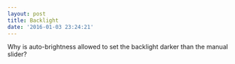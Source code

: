 ```yaml
---
layout: post
title: Backlight
date: '2016-01-03 23:24:21'
---
```


Why is auto-brightness allowed to set the backlight darker than the manual slider?